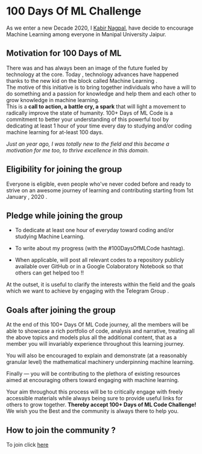 # 100 Days Of ML Challenge
As we enter a new Decade 2020, I [Kabir Nagpal](https://www.linkedin.com/in/kabir-nagpal-3a1302174), have decide to encourage Machine Learning among everyone in Manipal University Jaipur. 

## Motivation for 100 Days of ML 

There was and has always been an image of the future fueled by technology at the core. Today , technology advances have happened thanks to the new kid on the block called Machine Learning .   
The motive of this initiative is to bring together individuals who have a will to do something and a passion for knowledge and help them and each other to grow knowledge in machine learning.  
This is a **call to action, a battle cry, a spark** that will light a movement to radically improve the state of humanity. 100+ Days of ML Code is a commitment to better your understanding of this powerful tool by dedicating at least 1 hour of your time every day to studying and/or coding machine learning for at-least 100 days.  

*Just an year ago, I was totally new to the field and this became a motivation for me too, to thrive excellence in this domain.*

## Eligibility for joining the group

Everyone is eligible, even people who've never coded before and ready to strive on an awesome journey of learning and contributing starting from 1st January , 2020 .


## Pledge while joining the group
- To dedicate at least one hour of everyday toward coding and/or studying Machine Learning.

- To write about my progress (with the #100DaysOfMLCode hashtag).

- When applicable, will post all relevant codes to a repository publicly available over GitHub or in a Google Colaboratory Notebook so that others can get helped too !!

At the outset,  it is useful to clarify the interests within the field and the goals which we want  to achieve by engaging with the Telegram Group .

## Goals after joining the group


At the end of this 100+ Days Of ML Code journey, all the members will be able to showcase a rich portfolio of code, analysis and narrative, treating all the above topics and models plus all the additional content, that as a member you will invariably experience throughout this learning journey.

You will also be encouraged to explain and demonstrate (at a reasonably granular level) the mathematical machinery underpinning machine learning.

Finally — you will be contributing to the plethora of existing resources aimed at encouraging others toward engaging with machine learning.

Your aim throughout this process will be to critically engage with freely accessible materials while always being sure to provide useful links for others to grow together.
**Thereby accept 100+ Days of ML Code Challenge!**
We wish you the Best and the community is always there to help you.

## How to join the community ?

To join click [here](https://t.me/joinchat/J6OZv008u2tzQ1CZhh1mEw)

